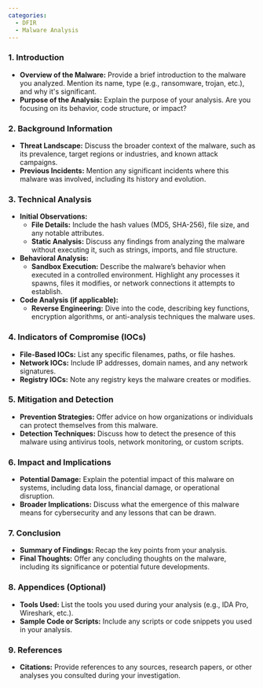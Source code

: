 ```yaml
---
categories:
  - DFIR
  - Malware Analysis
---
```

### 1. **Introduction**

- **Overview of the Malware:** Provide a brief introduction to the malware you analyzed. Mention its name, type (e.g., ransomware, trojan, etc.), and why it's significant.
- **Purpose of the Analysis:** Explain the purpose of your analysis. Are you focusing on its behavior, code structure, or impact?

### 2. **Background Information**

- **Threat Landscape:** Discuss the broader context of the malware, such as its prevalence, target regions or industries, and known attack campaigns.
- **Previous Incidents:** Mention any significant incidents where this malware was involved, including its history and evolution.

### 3. **Technical Analysis**

- **Initial Observations:**
    - **File Details:** Include the hash values (MD5, SHA-256), file size, and any notable attributes.
    - **Static Analysis:** Discuss any findings from analyzing the malware without executing it, such as strings, imports, and file structure.
- **Behavioral Analysis:**
    - **Sandbox Execution:** Describe the malware’s behavior when executed in a controlled environment. Highlight any processes it spawns, files it modifies, or network connections it attempts to establish.
- **Code Analysis (if applicable):**
    - **Reverse Engineering:** Dive into the code, describing key functions, encryption algorithms, or anti-analysis techniques the malware uses.

### 4. **Indicators of Compromise (IOCs)**

- **File-Based IOCs:** List any specific filenames, paths, or file hashes.
- **Network IOCs:** Include IP addresses, domain names, and any network signatures.
- **Registry IOCs:** Note any registry keys the malware creates or modifies.

### 5. **Mitigation and Detection**

- **Prevention Strategies:** Offer advice on how organizations or individuals can protect themselves from this malware.
- **Detection Techniques:** Discuss how to detect the presence of this malware using antivirus tools, network monitoring, or custom scripts.

### 6. **Impact and Implications**

- **Potential Damage:** Explain the potential impact of this malware on systems, including data loss, financial damage, or operational disruption.
- **Broader Implications:** Discuss what the emergence of this malware means for cybersecurity and any lessons that can be drawn.

### 7. **Conclusion**

- **Summary of Findings:** Recap the key points from your analysis.
- **Final Thoughts:** Offer any concluding thoughts on the malware, including its significance or potential future developments.

### 8. **Appendices (Optional)**

- **Tools Used:** List the tools you used during your analysis (e.g., IDA Pro, Wireshark, etc.).
- **Sample Code or Scripts:** Include any scripts or code snippets you used in your analysis.

### 9. **References**

- **Citations:** Provide references to any sources, research papers, or other analyses you consulted during your investigation.
